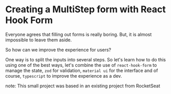 # Creating a MultiStep form with React Hook Form

Everyone agrees that filling out forms is really boring. But, it is almost impossible to leave them aside.

So how can we improve the experience for users?

One way is to split the inputs into several steps. So let's learn how to do this using one of the best ways, let's combine the use of `react-hook-form` to manage the state, `zod` for validation, `material ui` for the interface and of course, `typescript` to improve the experience as a dev.


note: This small project was based in an existing project from RocketSeat
